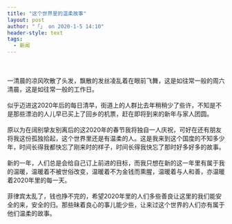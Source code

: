 ```yaml
---
title: "这个世界里的温柔故事"
layout: post
author: "「」 on 2020-1-5 14:10"
header-style: text
tags:
  - 新闻
---
```


<head></head>
<body>
 <br> 
 <br> 一清晨的凉风吹散了头发，飘散的发丝凌乱着在眼前飞舞，这是如往常一般的周六清晨，这是如往常一般的工作日。
 <br> 
 <br> 似乎迈进这2020年后的每日清早，街道上的人群比去年稍稍少了些许，不知是不是那些漂泊的人儿早已买上了回乡的机票，赶在即将到来的新年与家人团圆。
 <br> 
 <br> 原以为在阔别挚友别离后的这2020年的春节我将独自一人庆祝，可好在还有朋友将我这份孤独拾起，这个世界里还是有温柔的人。这是我来到这个国度的不知多少年，时间长得我都快忘了刚来时的样子，时间长得我快忘了那时好多好多的故事。
 <br> 
 <br> 新的一年，人们总是会给自己订上前进的目标，而我只想在新的这一年里有属于我的温暖，温暖着不被世俗改变，温暖着不为金钱而熏腥，温暖着与人和善，亦温暖着2020年里的每一天。
 <br> 
 <br> 菲律宾太乱了，钱也挣不完的，希望2020年里的人们多些善良让这里的我们能安全的来，安全的归。那些昧着良心的事儿能少些，让来过这个世界的人们亦有属于他们温柔的故事。
 <br> 
 <br> 
 <br>
</body>


